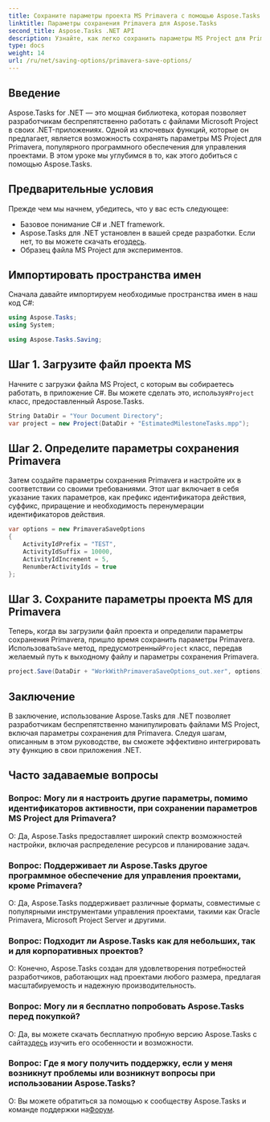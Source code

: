 ```yaml
---
title: Сохраните параметры проекта MS Primavera с помощью Aspose.Tasks
linktitle: Параметры сохранения Primavera для Aspose.Tasks
second_title: Aspose.Tasks .NET API
description: Узнайте, как легко сохранить параметры MS Project для Primavera с помощью Aspose.Tasks для .NET. Следуйте нашему пошаговому руководству.
type: docs
weight: 14
url: /ru/net/saving-options/primavera-save-options/
---
```

## Введение
Aspose.Tasks for .NET — это мощная библиотека, которая позволяет разработчикам беспрепятственно работать с файлами Microsoft Project в своих .NET-приложениях. Одной из ключевых функций, которые он предлагает, является возможность сохранять параметры MS Project для Primavera, популярного программного обеспечения для управления проектами. В этом уроке мы углубимся в то, как этого добиться с помощью Aspose.Tasks.
## Предварительные условия
Прежде чем мы начнем, убедитесь, что у вас есть следующее:
- Базовое понимание C# и .NET framework.
-  Aspose.Tasks для .NET установлен в вашей среде разработки. Если нет, то вы можете скачать его[здесь](https://releases.aspose.com/tasks/net/).
- Образец файла MS Project для экспериментов.

## Импортировать пространства имен
Сначала давайте импортируем необходимые пространства имен в наш код C#:
```csharp
using Aspose.Tasks;
using System;

using Aspose.Tasks.Saving;
```
## Шаг 1. Загрузите файл проекта MS
Начните с загрузки файла MS Project, с которым вы собираетесь работать, в приложение C#. Вы можете сделать это, используя`Project` класс, предоставленный Aspose.Tasks.
```csharp
String DataDir = "Your Document Directory";
var project = new Project(DataDir + "EstimatedMilestoneTasks.mpp");
```
## Шаг 2. Определите параметры сохранения Primavera
Затем создайте параметры сохранения Primavera и настройте их в соответствии со своими требованиями. Этот шаг включает в себя указание таких параметров, как префикс идентификатора действия, суффикс, приращение и необходимость перенумерации идентификаторов действия.
```csharp
var options = new PrimaveraSaveOptions
{
    ActivityIdPrefix = "TEST",
    ActivityIdSuffix = 10000,
    ActivityIdIncrement = 5,
    RenumberActivityIds = true
};
```
## Шаг 3. Сохраните параметры проекта MS для Primavera
 Теперь, когда вы загрузили файл проекта и определили параметры сохранения Primavera, пришло время сохранить параметры Primavera. Использовать`Save` метод, предусмотренный`Project` класс, передав желаемый путь к выходному файлу и параметры сохранения Primavera.
```csharp
project.Save(DataDir + "WorkWithPrimaveraSaveOptions_out.xer", options);
```

## Заключение
В заключение, использование Aspose.Tasks для .NET позволяет разработчикам беспрепятственно манипулировать файлами MS Project, включая параметры сохранения для Primavera. Следуя шагам, описанным в этом руководстве, вы сможете эффективно интегрировать эту функцию в свои приложения .NET.
## Часто задаваемые вопросы
### Вопрос: Могу ли я настроить другие параметры, помимо идентификаторов активности, при сохранении параметров MS Project для Primavera?
О: Да, Aspose.Tasks предоставляет широкий спектр возможностей настройки, включая распределение ресурсов и планирование задач.
### Вопрос: Поддерживает ли Aspose.Tasks другое программное обеспечение для управления проектами, кроме Primavera?
О: Да, Aspose.Tasks поддерживает различные форматы, совместимые с популярными инструментами управления проектами, такими как Oracle Primavera, Microsoft Project Server и другими.
### Вопрос: Подходит ли Aspose.Tasks как для небольших, так и для корпоративных проектов?
О: Конечно, Aspose.Tasks создан для удовлетворения потребностей разработчиков, работающих над проектами любого размера, предлагая масштабируемость и надежную производительность.
### Вопрос: Могу ли я бесплатно попробовать Aspose.Tasks перед покупкой?
 О: Да, вы можете скачать бесплатную пробную версию Aspose.Tasks с сайта[здесь](https://releases.aspose.com/) изучить его особенности и возможности.
### Вопрос: Где я могу получить поддержку, если у меня возникнут проблемы или возникнут вопросы при использовании Aspose.Tasks?
О: Вы можете обратиться за помощью к сообществу Aspose.Tasks и команде поддержки на[Форум](https://forum.aspose.com/c/tasks/15).